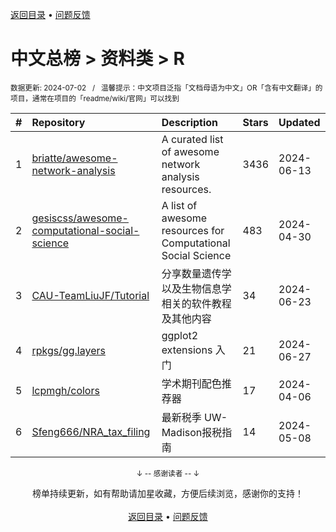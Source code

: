 <a href="https://github.com/GrowingGit/GitHub-Chinese-Top-Charts#github中文排行榜">返回目录</a> • <a href="/content/docs/feedback.md">问题反馈</a>

# 中文总榜 > 资料类 > R
<sub>数据更新: 2024-07-02&nbsp;&nbsp;&nbsp;/&nbsp;&nbsp;&nbsp;温馨提示：中文项目泛指「文档母语为中文」OR「含有中文翻译」的项目，通常在项目的「readme/wiki/官网」可以找到</sub>

|#|Repository|Description|Stars|Updated|
|:-|:-|:-|:-|:-|
|1|[briatte/awesome-network-analysis](https://github.com/briatte/awesome-network-analysis)|A curated list of awesome network analysis resources.|3436|2024-06-13|
|2|[gesiscss/awesome-computational-social-science](https://github.com/gesiscss/awesome-computational-social-science)|A list of awesome resources for Computational Social Science|483|2024-04-30|
|3|[CAU-TeamLiuJF/Tutorial](https://github.com/CAU-TeamLiuJF/Tutorial)|分享数量遗传学以及生物信息学相关的软件教程及其他内容|34|2024-06-23|
|4|[rpkgs/gg.layers](https://github.com/rpkgs/gg.layers)|ggplot2 extensions 入门|21|2024-06-27|
|5|[lcpmgh/colors](https://github.com/lcpmgh/colors)|学术期刊配色推荐器|17|2024-04-06|
|6|[Sfeng666/NRA_tax_filing](https://github.com/Sfeng666/NRA_tax_filing)|最新税季 UW-Madison报税指南|14|2024-05-08|

<div align="center">
    <p><sub>↓ -- 感谢读者 -- ↓</sub></p>
    榜单持续更新，如有帮助请加星收藏，方便后续浏览，感谢你的支持！
</div>

<br/>

<div align="center"><a href="https://github.com/GrowingGit/GitHub-Chinese-Top-Charts#github中文排行榜">返回目录</a> • <a href="/content/docs/feedback.md">问题反馈</a></div>
